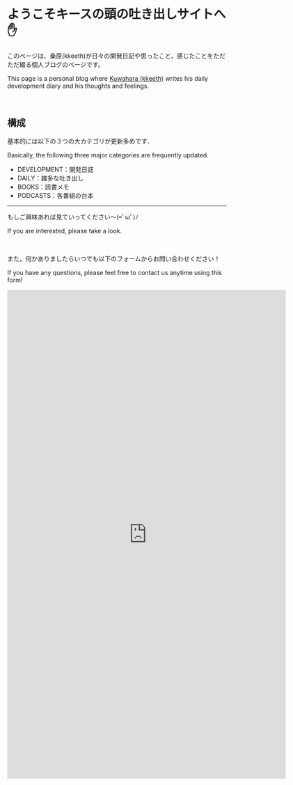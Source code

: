 # ようこそキースの頭の吐き出しサイトへ✋

このページは、桑原(kkeeth)が日々の開発日記や思ったこと，感じたことをただただ綴る個人ブログのページです。

This page is a personal blog where [Kuwahara (kkeeth)](https://x.com/kuwahara_jsri) writes his daily development diary and his thoughts and feelings.

<br>

## 構成

基本的には以下の３つの大カテゴリが更新多めです．

Basically, the following three major categories are frequently updated.

* DEVELOPMENT：開発日誌
* DAILY：雑多な吐き出し
* BOOKS：読書メモ
* PODCASTS：各番組の台本

---

もしご興味あれば見ていってください〜(=ﾟωﾟ)ﾉ

If you are interested, please take a look.

<br>

また，何かありましたらいつでも以下のフォームからお問い合わせください！

If you have any questions, please feel free to contact us anytime using this form!

<iframe src="https://docs.google.com/forms/d/e/1FAIpQLScc_w1FgDRkekc4pUYF1aeZuKnQ_16eo4I6Ila9MuuZJ2DWCA/viewform?embedded=true" width="640" height="1123" frameborder="0" marginheight="0" marginwidth="0">読み込んでいます…</iframe>